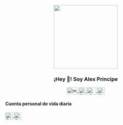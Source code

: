<p align="center" width="300">
   <img align="center" class="my-avatar" width="200" src="https://avatars.githubusercontent.com/u/68167005?s=400&u=fd0a0f881a1d08c06b201fa1f7e380f55113b3ef&v=4" />
   <h3 align="center">¡Hey 👋! Soy Alex Principe </h3>
</p>

<p align="center">
  <span style="width: 8px;"> </span>
   <a href="https://youtube.com/arvprincipedev" target="blank">
    <img align="center" src="https://upload.wikimedia.org/wikipedia/commons/0/09/YouTube_full-color_icon_%282017%29.svg" alt="midudev" height="23px" width="33px" />
  </a>
  <span style="width: 8px;"> </span>
  <a href="https://www.instagram.com/arvprincipe.dev/" target="blank">
    <img align="center" src="https://upload.wikimedia.org/wikipedia/commons/e/e7/Instagram_logo_2016.svg" alt="Canal de Instagram de arvprincipe(Alex Principe)" height="23px" width="23px" />
  </a>
  <span style="width: 8px;"> </span>
  <a href="https://twitter.com/arvprincipe" target="blank">
    <img align="center" src="https://upload.wikimedia.org/wikipedia/commons/thumb/6/6f/Logo_of_Twitter.svg/2491px-Logo_of_Twitter.svg.png" alt="Canal de Twitter de arvprincipe(Alex Principe)" height="23px" width="28px" />
  </a>
     <a href="https://www.facebook.com/arvprincipedev" target="blank">
    <img align="center" src="https://upload.wikimedia.org/wikipedia/commons/thumb/b/b8/2021_Facebook_icon.svg/640px-2021_Facebook_icon.svg.png" alt="Canal de Instagram de arvprincipe(Alex Principe)" height="23px" width="23px" />
  </a>
</p>

#### Cuenta personal de vida diaria
<p align="left">
  <a href="https://www.instagram.com/arvprincipe/" target="blank" style"margin-left: 10px;">
    <img align="center" src="https://upload.wikimedia.org/wikipedia/commons/e/e7/Instagram_logo_2016.svg" alt="Canal de Instagram de arvprincipe(Alex Principe)" height="23px" width="23px" />
  </a>


  <a href="https://www.facebook.com/profile.php?id=61555023587352" target="blank">
    <img align="center" src="https://upload.wikimedia.org/wikipedia/commons/thumb/b/b8/2021_Facebook_icon.svg/640px-2021_Facebook_icon.svg.png" alt="Canal de Instagram de arvprincipe(Alex Principe)" height="23px" width="23px" />
  </a>
</p>

<!--
**arvprincipe/arvprincipe** is a ✨ _special_ ✨ repository because its `README.md` (this file) appears on your GitHub profile.

Here are some ideas to get you started:

- 🔭 I’m currently working on ...
- 🌱 I’m currently learning ...
- 👯 I’m looking to collaborate on ...
- 🤔 I’m looking for help with ...
- 💬 Ask me about ...
- 📫 How to reach me: ...
- 😄 Pronouns: ...
- ⚡ Fun fact: ...
-->
